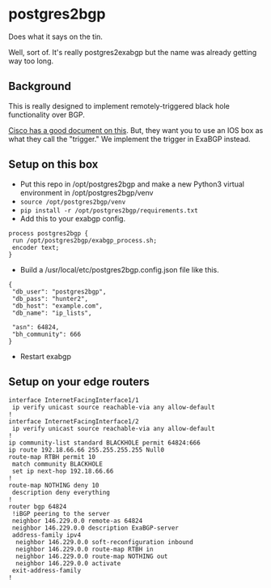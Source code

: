 # postgres2bgp

Does what it says on the tin.

Well, sort of. It's really postgres2exabgp but the name was already getting way too long.

## Background

This is really designed to implement remotely-triggered black hole functionality over BGP.

[Cisco has a good document on this](https://www.cisco.com/c/dam/en_us/about/security/intelligence/blackhole.pdf). But, they want you to use an IOS box as what they call the "trigger." We implement the trigger in ExaBGP instead.

## Setup on this box

* Put this repo in /opt/postgres2bgp and make a new Python3 virtual environment in /opt/postgres2bgp/venv
* `source /opt/postgres2bgp/venv`
* `pip install -r /opt/postgres2bgp/requirements.txt`
* Add this to your exabgp config.

```
process postgres2bgp {
 run /opt/postgres2bgp/exabgp_process.sh;
 encoder text;
}
```

* Build a /usr/local/etc/postgres2bgp.config.json file like this.

```
{
 "db_user": "postgres2bgp",
 "db_pass": "hunter2",
 "db_host": "example.com",
 "db_name": "ip_lists", 

 "asn": 64824,
 "bh_community": 666
}
```

* Restart exabgp

## Setup on your edge routers

```
interface InternetFacingInterface1/1
 ip verify unicast source reachable-via any allow-default
!
interface InternetFacingInterface1/2
 ip verify unicast source reachable-via any allow-default
!
ip community-list standard BLACKHOLE permit 64824:666
ip route 192.18.66.66 255.255.255.255 Null0
route-map RTBH permit 10
 match community BLACKHOLE
 set ip next-hop 192.18.66.66
!
route-map NOTHING deny 10
 description deny everything
!
router bgp 64824
 !iBGP peering to the server
 neighbor 146.229.0.0 remote-as 64824
 neighbor 146.229.0.0 description ExaBGP-server
 address-family ipv4
  neighbor 146.229.0.0 soft-reconfiguration inbound
  neighbor 146.229.0.0 route-map RTBH in
  neighbor 146.229.0.0 route-map NOTHING out
  neighbor 146.229.0.0 activate
 exit-address-family
!

